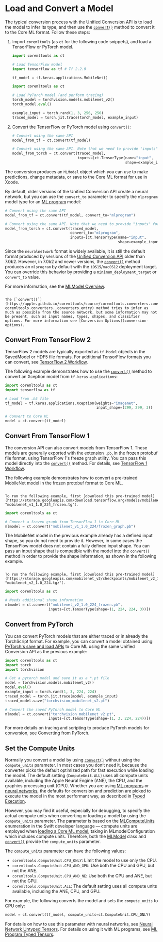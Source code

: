 # Load and Convert a Model
 
The typical conversion process with the [Unified Conversion API](convert-learning-models) is to load the model to infer its type, and then use the [`convert()`](https://apple.github.io/coremltools/source/coremltools.converters.convert.html#module-coremltools.converters._converters_entry) method to convert it to the Core ML format. Follow these steps:

1. Import `coremltools` (as `ct` for the following code snippets), and load a TensorFlow or PyTorch model.
    
	```python TensorFlow
	import coremltools as ct

	# Load TensorFlow model
	import tensorflow as tf # Tf 2.2.0

	tf_model = tf.keras.applications.MobileNet()
	```
    
	```python PyTorch
	import coremltools as ct

	# Load PyTorch model (and perform tracing)
	torch_model = torchvision.models.mobilenet_v2()
	torch_model.eval() 

	example_input = torch.rand(1, 3, 256, 256)
	traced_model = torch.jit.trace(torch_model, example_input)
	```

2. Convert the TensorFlow or PyTorch model using `convert()`:
    
	```python TensorFlow
	# Convert using the same API
	model_from_tf = ct.convert(tf_model)
	```
    
	```python PyTorch
	# Convert using the same API. Note that we need to provide "inputs" for pytorch conversion.
	model_from_torch = ct.convert(traced_model,
								  inputs=[ct.TensorType(name="input", 
														shape=example_input.shape)])
	```

The conversion produces an `MLModel` object which you can use to make predictions, change metadata, or save to the Core ML format for use in Xcode. 

By default, older versions of the Unified Conversion API create a neural network, but you can use the `convert_to` parameter to specify the `mlprogram` model type for an [ML program](ml-programs) model:

```python TensorFlow
# Convert using the same API
model_from_tf = ct.convert(tf_model, convert_to="mlprogram")
```

```python PyTorch
# Convert using the same API. Note that we need to provide "inputs" for pytorch conversion.
model_from_torch = ct.convert(traced_model,
							  convert_to="mlprogram",
                              inputs=[ct.TensorType(name="input", 
                                                    shape=example_input.shape)])
```

Since the `neuralnetwork` format is widely available, it is still the default format produced by versions of the [Unified Conversion API](unified-conversion-api) older than 7.0b2. However, in 7.0b2 and newer versions, the [`convert()`](https://apple.github.io/coremltools/source/coremltools.converters.convert.html#module-coremltools.converters._converters_entry) method produces an `mlprogram` by default with the `iOS15`/`macOS12` deployment target. You can override this behavior by providing a `minimum_deployment_target` or `convert_to` value.

For more information, see the [MLModel Overview](mlmodel).

```{admonition} Conversion Options

The [`convert()`](https://apple.github.io/coremltools/source/coremltools.converters.convert.html#module-coremltools.converters._converters_entry) method tries to infer as much as possible from the source network, but some information may not be present, such as input names, types, shapes, and classifier options. For more information see [Conversion Options](conversion-options).
```

## Convert From TensorFlow 2

TensorFlow 2 models are typically exported as `tf.Model` objects in the SavedModel or HDF5 file formats. For additional TensorFlow formats you can convert, see [TensorFlow 2 Workflow](tensorflow-2).

The following example demonstrates how to use the [`convert()`](https://apple.github.io/coremltools/source/coremltools.converters.convert.html#module-coremltools.converters._converters_entry) method to convert an Xception model from `tf.keras.applications`:

```python
import coremltools as ct 
import tensorflow as tf

# Load from .h5 file
tf_model = tf.keras.applications.Xception(weights="imagenet", 
                                          input_shape=(299, 299, 3))

# Convert to Core ML
model = ct.convert(tf_model)
```

## Convert From TensorFlow 1

The conversion API can also convert models from TensorFlow 1. These models are generally exported with the extension `.pb`, in the frozen protobuf file format, using TensorFlow 1's freeze graph utility. You can pass this model directly into the [`convert()`](https://apple.github.io/coremltools/source/coremltools.converters.convert.html#module-coremltools.converters._converters_entry) method. For details, see [TensorFlow 1 Workflow](tensorflow-1-workflow).

The following example demonstrates how to convert a pre-trained MobileNet model in the frozen protobuf format to Core ML. 

```{admonition} Download for the Following Example

To run the following example, first [download this pre-trained model](https://storage.googleapis.com/download.tensorflow.org/models/mobilenet_v1_1.0_224_frozen.tgz "mobilenet_v1_1.0_224_frozen.tg").
```

```python
import coremltools as ct

# Convert a frozen graph from TensorFlow 1 to Core ML
mlmodel = ct.convert("mobilenet_v1_1.0_224/frozen_graph.pb")
```

The MobileNet model in the previous example already has a defined input shape, so you do not need to provide it. However, in some cases the TensorFlow model does not contain a fully defined input shape. You can pass an input shape that is compatible with the model into the [`convert()`](https://apple.github.io/coremltools/source/coremltools.converters.convert.html#module-coremltools.converters._converters_entry) method in order to provide the shape information, as shown in the following example.

```{admonition} Download for the Following Example

To run the following example, first [download this pre-trained model](https://storage.googleapis.com/mobilenet_v2/checkpoints/mobilenet_v2_1.0_224.tgz "mobilenet_v2_1.0_224.tgz").

```

```python
import coremltools as ct

# Needs additional shape information
mlmodel = ct.convert("mobilenet_v2_1.0_224_frozen.pb",
                    inputs=[ct.TensorType(shape=(1, 224, 224, 3))])
```

## Convert from PyTorch

You can convert PyTorch models that are either traced or in already the TorchScript format. For example, you can convert a model obtained using [PyTorch's save and load APIs](https://pytorch.org/tutorials/beginner/saving_loading_models.html) to Core ML using the same Unified Conversion API as the previous example:

```python
import coremltools as ct
import torch
import torchvision

# Get a pytorch model and save it as a *.pt file
model = torchvision.models.mobilenet_v2()
model.eval()
example_input = torch.rand(1, 3, 224, 224)
traced_model = torch.jit.trace(model, example_input)
traced_model.save("torchvision_mobilenet_v2.pt")

# Convert the saved PyTorch model to Core ML
mlmodel = ct.convert("torchvision_mobilenet_v2.pt",
                    inputs=[ct.TensorType(shape=(1, 3, 224, 224))])
```

For more details on tracing and scripting to produce PyTorch models for conversion, see [Converting from PyTorch](convert-pytorch).


## Set the Compute Units

Normally you convert a model by using [`convert()`](https://apple.github.io/coremltools/source/coremltools.converters.convert.html#module-coremltools.converters._converters_entry) without using the `compute_units` parameter. In most cases you don’t need it, because the converter picks the default optimized path for fast execution while loading the model. The default setting (`ComputeUnit.ALL`) uses all compute units available, including the Apple Neural Engine (ANE), the CPU, and the graphics processing unit (GPU). Whether you are using [ML programs](ml-programs) or [neural networks](comparing-ml-programs-and-neural-networks), the defaults for conversion and prediction are picked to execute the model in the most performant way, as described in [Typed Execution](typed-execution).

However, you may find it useful, especially for debugging, to specify the actual compute units when converting or loading a model by using the `compute_units` parameter. The parameter is based on the [MLComputeUnits](https://developer.apple.com/documentation/coreml/mlcomputeunits) enumeration in the Swift developer language — compute units are employed when [loading a Core ML model](https://developer.apple.com/documentation/coreml/mlmodel/3600218-load), taking in MLmodelConfiguration which includes compute units. Therefore, both the [MLModel](https://apple.github.io/coremltools/source/coremltools.models.html#module-coremltools.models.model) class and  [`convert()`](https://apple.github.io/coremltools/source/coremltools.converters.convert.html#module-coremltools.converters._converters_entry) provide the `compute_units` parameter. 

The `compute_units` parameter can have the following values:

- `coremltools.ComputeUnit.CPU_ONLY`: Limit the model to use only the CPU.
- `coremltools.ComputeUnit.CPU_AND_GPU`: Use both the CPU and GPU, but not the ANE.
- `coremltools.ComputeUnit.CPU_AND_NE`: Use both the CPU and ANE, but not the GPU.
- `coremltools.ComputeUnit.ALL`: The default setting uses all compute units available, including the ANE, CPU, and GPU.

For example, the following converts the model and sets the `compute_units` to CPU only:

```python
model = ct.convert(tf_model, compute_units=ct.ComputeUnit.CPU_ONLY)
```

For details on how to use this parameter with neural networks, see [Neural Network Untyped Tensors](typed-execution.md#neural-network-untyped-tensors). For details on using it with ML programs, see [ML Program Typed Tensors](typed-execution.md#ml-program-typed-tensors).


